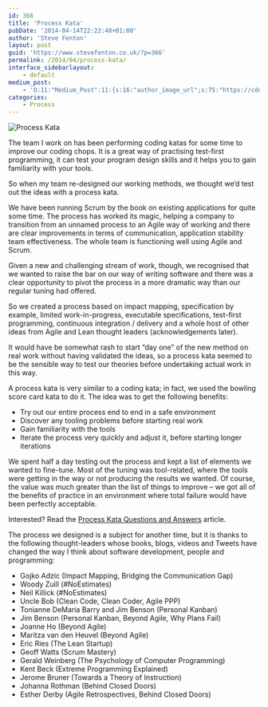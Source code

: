 ```yaml
---
id: 366
title: 'Process Kata'
pubDate: '2014-04-14T22:22:48+01:00'
author: 'Steve Fenton'
layout: post
guid: 'https://www.stevefenton.co.uk/?p=366'
permalink: /2014/04/process-kata/
interface_sidebarlayout:
    - default
medium_post:
    - 'O:11:"Medium_Post":11:{s:16:"author_image_url";s:75:"https://cdn-images-1.medium.com/fit/c/400/400/1*eXkhfEuF41g5W_xnc_ydLA.jpeg";s:10:"author_url";s:38:"https://medium.com/@steve.fenton.co.uk";s:11:"byline_name";N;s:12:"byline_email";N;s:10:"cross_link";s:3:"yes";s:2:"id";s:12:"55b571f925a1";s:21:"follower_notification";s:3:"yes";s:7:"license";s:19:"all-rights-reserved";s:14:"publication_id";s:2:"-1";s:6:"status";s:5:"draft";s:3:"url";s:51:"https://medium.com/@steve.fenton.co.uk/55b571f925a1";}'
categories:
    - Process
---
```


![Process Kata](https://www.stevefenton.co.uk/wp-content/uploads/2015/07/process-kata.jpg)

The team I work on has been performing coding katas for some time to improve our coding chops. It is a great way of practising test-first programming, it can test your program design skills and it helps you to gain familiarity with your tools.

So when my team re-designed our working methods, we thought we’d test out the ideas with a process kata.

We have been running Scrum by the book on existing applications for quite some time. The process has worked its magic, helping a company to transition from an unnamed process to an Agile way of working and there are clear improvements in terms of communication, application stability team effectiveness. The whole team is functioning well using Agile and Scrum.

Given a new and challenging stream of work, though, we recognised that we wanted to raise the bar on our way of writing software and there was a clear opportunity to pivot the process in a more dramatic way than our regular tuning had offered.

So we created a process based on impact mapping, specification by example, limited work-in-progress, executable specifications, test-first programming, continuous integration / delivery and a whole host of other ideas from Agile and Lean thought leaders (acknowledgements later).

It would have be somewhat rash to start “day one” of the new method on real work without having validated the ideas, so a process kata seemed to be the sensible way to test our theories before undertaking actual work in this way.

A process kata is very similar to a coding kata; in fact, we used the bowling score card kata to do it. The idea was to get the following benefits:

- Try out our entire process end to end in a safe environment
- Discover any tooling problems before starting real work
- Gain familiarity with the tools
- Iterate the process very quickly and adjust it, before starting longer iterations

We spent half a day testing out the process and kept a list of elements we wanted to fine-tune. Most of the tuning was tool-related, where the tools were getting in the way or not producing the results we wanted. Of course, the value was much greater than the list of things to improve – we got all of the benefits of practice in an environment where total failure would have been perfectly acceptable.

Interested? Read the [Process Kata Questions and Answers](https://www.stevefenton.co.uk/2014/05/process-kata-questions-and-answers/) article.

The process we designed is a subject for another time, but it is thanks to the following thought-leaders whose books, blogs, videos and Tweets have changed the way I think about software development, people and programming:

- Gojko Adzic (Impact Mapping, Bridging the Communication Gap)
- Woody Zuill (#NoEstimates)
- Neil Killick (#NoEstimates)
- Uncle Bob (Clean Code, Clean Coder, Agile PPP)
- Tonianne DeMaria Barry and Jim Benson (Personal Kanban)
- Jim Benson (Personal Kanban, Beyond Agile, Why Plans Fail)
- Joanne Ho (Beyond Agile)
- Maritza van den Heuvel (Beyond Agile)
- Eric Ries (The Lean Startup)
- Geoff Watts (Scrum Mastery)
- Gerald Weinberg (The Psychology of Computer Programming)
- Kent Beck (Extreme Programming Explained)
- Jerome Bruner (Towards a Theory of Instruction)
- Johanna Rothman (Behind Closed Doors)
- Esther Derby (Agile Retrospectives, Behind Closed Doors)